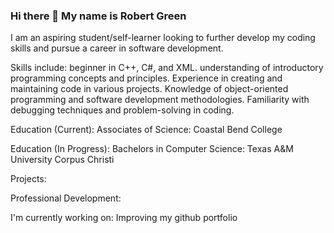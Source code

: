### Hi there 👋 My name is Robert Green

I am an aspiring student/self-learner looking to further develop my coding skills and pursue a career in software development.

Skills include:
    beginner in C++, C#, and XML.
    understanding of introductory programming concepts and principles.
    Experience in creating and maintaining code in various projects.
    Knowledge of object-oriented programming and software development methodologies.
    Familiarity with debugging techniques and problem-solving in coding.

Education (Current):
    Associates of Science: Coastal Bend College

Education (In Progress):
    Bachelors in Computer Science: Texas A&M University Corpus Christi
    
Projects:
    <!--[List any notable projects or assignments where you have applied your coding skills, highlighting the technologies used and your contributions.]-->

Professional Development:
    <!--[Include any workshops, courses, or online tutorials you have completed to enhance your coding skills.]-->

I'm currently working on:
    Improving my github portfolio

<!--
**RobGreen490/RobGreen490** is a ✨ _special_ ✨ repository because its `README.md` (this file) appears on your GitHub profile.

Here are some ideas to get you started:

- 🔭 I’m currently working on ...
- 🌱 I’m currently learning ...
- 👯 I’m looking to collaborate on ...
- 🤔 I’m looking for help with ...
- 💬 Ask me about ...
- 📫 How to reach me: ...
- 😄 Pronouns: ...
- ⚡ Fun fact: ...
-->
